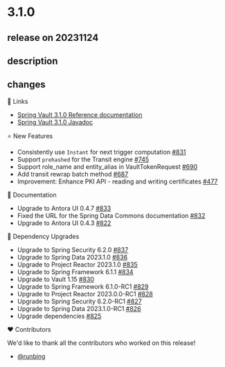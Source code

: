 # 3.1.0

## release on 20231124

## description

## changes

📗 Links

* <a href="https://docs.spring.io/spring-vault/reference" rel="nofollow">Spring Vault 3.1.0 Reference documentation</a>
* <a href="https://docs.spring.io/spring-vault/docs/3.1.0/api" rel="nofollow">Spring Vault 3.1.0 Javadoc</a>

⭐ New Features

* Consistently use <code>Instant</code> for next trigger computation <a href="https://github.com/spring-projects/spring-vault/issues/831" data-hovercard-type="issue" data-hovercard-url="/spring-projects/spring-vault/issues/831/hovercard">#831</a>
* Support <code>prehashed</code> for the Transit engine <a href="https://github.com/spring-projects/spring-vault/issues/745" data-hovercard-type="issue" data-hovercard-url="/spring-projects/spring-vault/issues/745/hovercard">#745</a>
* Support role_name and entity_alias in VaultTokenRequest <a href="https://github.com/spring-projects/spring-vault/issues/690" data-hovercard-type="issue" data-hovercard-url="/spring-projects/spring-vault/issues/690/hovercard">#690</a>
* Add transit rewrap batch method <a href="https://github.com/spring-projects/spring-vault/issues/687" data-hovercard-type="issue" data-hovercard-url="/spring-projects/spring-vault/issues/687/hovercard">#687</a>
* Improvement: Enhance PKI API - reading and writing certificates <a href="https://github.com/spring-projects/spring-vault/issues/477" data-hovercard-type="issue" data-hovercard-url="/spring-projects/spring-vault/issues/477/hovercard">#477</a>

📔 Documentation

* Upgrade to Antora UI 0.4.7 <a href="https://github.com/spring-projects/spring-vault/issues/833" data-hovercard-type="issue" data-hovercard-url="/spring-projects/spring-vault/issues/833/hovercard">#833</a>
* Fixed the URL for the Spring Data Commons documentation <a href="https://github.com/spring-projects/spring-vault/pull/832" data-hovercard-type="pull_request" data-hovercard-url="/spring-projects/spring-vault/pull/832/hovercard">#832</a>
* Upgrade to Antora UI 0.4.3 <a href="https://github.com/spring-projects/spring-vault/issues/822" data-hovercard-type="issue" data-hovercard-url="/spring-projects/spring-vault/issues/822/hovercard">#822</a>

🔨 Dependency Upgrades

* Upgrade to Spring Security 6.2.0 <a href="https://github.com/spring-projects/spring-vault/issues/837" data-hovercard-type="issue" data-hovercard-url="/spring-projects/spring-vault/issues/837/hovercard">#837</a>
* Upgrade to Spring Data 2023.1.0 <a href="https://github.com/spring-projects/spring-vault/issues/836" data-hovercard-type="issue" data-hovercard-url="/spring-projects/spring-vault/issues/836/hovercard">#836</a>
* Upgrade to Project Reactor 2023.1.0 <a href="https://github.com/spring-projects/spring-vault/issues/835" data-hovercard-type="issue" data-hovercard-url="/spring-projects/spring-vault/issues/835/hovercard">#835</a>
* Upgrade to Spring Framework 6.1.1 <a href="https://github.com/spring-projects/spring-vault/issues/834" data-hovercard-type="issue" data-hovercard-url="/spring-projects/spring-vault/issues/834/hovercard">#834</a>
* Upgrade to Vault 1.15 <a href="https://github.com/spring-projects/spring-vault/issues/830" data-hovercard-type="issue" data-hovercard-url="/spring-projects/spring-vault/issues/830/hovercard">#830</a>
* Upgrade to Spring Framework 6.1.0-RC1 <a href="https://github.com/spring-projects/spring-vault/issues/829" data-hovercard-type="issue" data-hovercard-url="/spring-projects/spring-vault/issues/829/hovercard">#829</a>
* Upgrade to Project Reactor 2023.0.0-RC1 <a href="https://github.com/spring-projects/spring-vault/issues/828" data-hovercard-type="issue" data-hovercard-url="/spring-projects/spring-vault/issues/828/hovercard">#828</a>
* Upgrade to Spring Security 6.2.0-RC1 <a href="https://github.com/spring-projects/spring-vault/issues/827" data-hovercard-type="issue" data-hovercard-url="/spring-projects/spring-vault/issues/827/hovercard">#827</a>
* Upgrade to Spring Data 2023.1.0-RC1 <a href="https://github.com/spring-projects/spring-vault/issues/826" data-hovercard-type="issue" data-hovercard-url="/spring-projects/spring-vault/issues/826/hovercard">#826</a>
* Upgrade dependencies <a href="https://github.com/spring-projects/spring-vault/issues/825" data-hovercard-type="issue" data-hovercard-url="/spring-projects/spring-vault/issues/825/hovercard">#825</a>

❤️ Contributors

We'd like to thank all the contributors who worked on this release!

* <a class="user-mention notranslate" data-hovercard-type="user" data-hovercard-url="/users/runbing/hovercard" data-octo-click="hovercard-link-click" data-octo-dimensions="link_type:self" href="https://github.com/runbing">@runbing</a>

